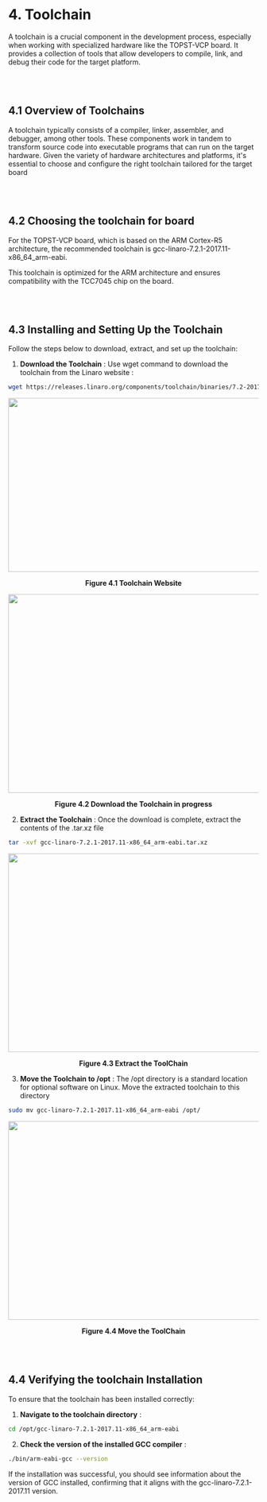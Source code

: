 # 4. Toolchain

A toolchain is a crucial component in the development process, especially when working with specialized hardware like the TOPST-VCP board. It provides a collection of tools that allow developers to compile, link, and debug their code for the target platform.

<br/><br/>

## 4.1 Overview of Toolchains

A toolchain typically consists of a compiler, linker, assembler, and debugger, among other tools. These components work in tandem to transform source code into executable programs that can run on the target hardware. Given the variety of hardware architectures and platforms, it's essential to choose and configure the right toolchain tailored for the target board

<br/><br/>

## 4.2 Choosing the toolchain for board

For the TOPST-VCP board, which is based on the ARM Cortex-R5 architecture, the recommended toolchain is gcc-linaro-7.2.1-2017.11-x86_64_arm-eabi.

This toolchain is optimized for the ARM architecture and ensures compatibility with the TCC7045 chip on the board.

<br/><br/>

## 4.3 Installing and Setting Up the Toolchain

Follow the steps below to download, extract, and set up the toolchain:

1. **Download the Toolchain** : Use wget command to download the toolchain from the Linaro website :

```bash
wget https://releases.linaro.org/components/toolchain/binaries/7.2-2017.11/arm-eabi/gcc-linaro-7.2.1-2017.11-x86_64_arm-eabi.tar.xz
```

<p align="center">
    <img src="https://github.com/Topst-Dev/Documentation/assets/144076415/da888bbb-e52f-489b-86ec-287429ba98c6" width="800" height="350">
</p>
<p align="center"><strong>Figure 4.1 Toolchain Website</strong></p>

<p align="center">
    <img src="https://github.com/Topst-Dev/Documentation/assets/144076415/bef0f6d4-526d-4422-9234-cfa749080be7" width="750" height="400">
</p>
<p align="center"><strong>Figure 4.2 Download the Toolchain in progress</strong></p>

2. **Extract the Toolchain** : Once the download is complete, extract the contents of the .tar.xz file

```bash
tar -xvf gcc-linaro-7.2.1-2017.11-x86_64_arm-eabi.tar.xz
```


<p align="center">
    <img src="https://github.com/Topst-Dev/Documentation/assets/144076415/049fc4ac-04b2-4896-951c-de758cfd4b08" width="750" height="400">
</p>
<p align="center"><strong>Figure 4.3 Extract the ToolChain</strong></p>

3. **Move the Toolchain to /opt** : The /opt directory is a standard location for optional software on Linux. Move the extracted toolchain to this directory

```bash
sudo mv gcc-linaro-7.2.1-2017.11-x86_64_arm-eabi /opt/
```


<p align="center">
    <img src="https://github.com/Topst-Dev/Documentation/assets/144076415/d83e6951-a739-4dfc-86fe-2a3b39bce7b8" width="750" height="400">
</p>
<p align="center"><strong>Figure 4.4 Move the ToolChain</strong></p>

<br/><br/>

## 4.4 Verifying the toolchain Installation

To ensure that the toolchain has been installed correctly:

1. **Navigate to the toolchain directory** :

```bash
cd /opt/gcc-linaro-7.2.1-2017.11-x86_64_arm-eabi
```

2. **Check the version of the installed GCC compiler** :

```bash
./bin/arm-eabi-gcc --version
```

If the installation was successful, you should see information about the version of GCC installed, confirming that it aligns with the gcc-linaro-7.2.1-2017.11 version.
